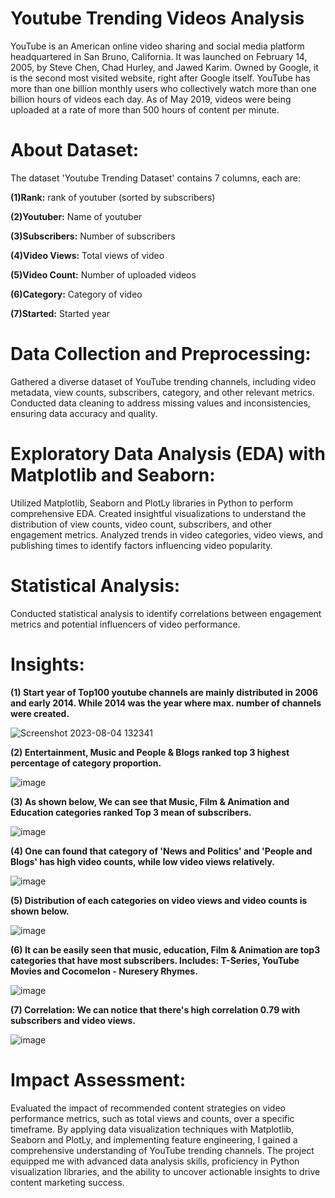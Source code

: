 # Youtube Trending Videos Analysis
YouTube is an American online video sharing and social media platform headquartered in San Bruno, California.
It was launched on February 14, 2005, by Steve Chen, Chad Hurley, and Jawed Karim. Owned by Google, it is the second most visited website, right after Google itself. YouTube has more than one billion monthly users who collectively watch more than one billion hours of videos each day.
As of May 2019, videos were being uploaded at a rate of more than 500 hours of content per minute.

# About Dataset:
The dataset 'Youtube Trending Dataset' contains 7 columns, each are:

**(1)Rank:** rank of youtuber (sorted by subscribers)

**(2)Youtuber:** Name of youtuber

**(3)Subscribers:** Number of subscribers

**(4)Video Views:** Total views of video

**(5)Video Count:** Number of uploaded videos

**(6)Category:** Category of video

**(7)Started:** Started year

# Data Collection and Preprocessing:
Gathered a diverse dataset of YouTube trending channels, including video metadata, view counts, subscribers, category, and other relevant metrics.
Conducted data cleaning to address missing values and inconsistencies, ensuring data accuracy and quality.

# Exploratory Data Analysis (EDA) with Matplotlib and Seaborn:
Utilized Matplotlib, Seaborn and PlotLy libraries in Python to perform comprehensive EDA.
Created insightful visualizations to understand the distribution of view counts, video count, subscribers, and other engagement metrics.
Analyzed trends in video categories, video views, and publishing times to identify factors influencing video popularity.

# Statistical Analysis:
Conducted statistical analysis to identify correlations between engagement metrics and potential influencers of video performance.

# Insights:
**(1) Start year of Top100 youtube channels are mainly distributed in 2006 and early 2014. While 2014 was the year where max. number of channels were created.**

![Screenshot 2023-08-04 132341](https://github.com/NishantSuhag02/Youtube-Trending-Analysis/assets/112072807/c6d2fce3-1279-4b57-9269-8f1de2e1bd02)


**(2) Entertainment, Music and People & Blogs ranked top 3 highest percentage of category proportion.**

![image](https://github.com/NishantSuhag02/Youtube-Trending-Analysis/assets/112072807/1bf6992f-7314-4d90-9f61-167337aafca9)


**(3) As shown below, We can see that Music, Film & Animation and Education categories ranked Top 3 mean of subscribers.**

![image](https://github.com/NishantSuhag02/Youtube-Trending-Analysis/assets/112072807/2d75885a-51c0-4d5d-8868-6aa84f01521b)


**(4) One can found that category of 'News and Politics' and 'People and Blogs' has high video counts, while low video views relatively.**

![image](https://github.com/NishantSuhag02/Youtube-Trending-Analysis/assets/112072807/4e886f86-60f9-45ed-a05d-0463aad4d967)


**(5) Distribution of each categories on video views and video counts is shown below.**

![image](https://github.com/NishantSuhag02/Youtube-Trending-Analysis/assets/112072807/ded38a3c-dc56-4538-a925-2e7b9d41145b)


**(6) It can be easily seen that music, education, Film & Animation are top3 categories that have most subscribers. Includes: T-Series, YouTube Movies and Cocomelon - Nuresery Rhymes.**

![image](https://github.com/NishantSuhag02/Youtube-Trending-Analysis/assets/112072807/df503163-3fa1-4b17-b13e-b9d5b696c1e5)

**(7) Correlation: We can notice that there's high correlation 0.79 with subscribers and video views.**

![image](https://github.com/NishantSuhag02/Youtube-Trending-Analysis/assets/112072807/040ebd96-1e32-490b-a1b8-9d2a9b5e616e)

# Impact Assessment:
Evaluated the impact of recommended content strategies on video performance metrics, such as total views and counts, over a specific timeframe.
By applying data visualization techniques with Matplotlib, Seaborn and PlotLy, and implementing feature engineering, I gained a comprehensive understanding of YouTube trending channels. The project equipped me with advanced data analysis skills, proficiency in Python visualization libraries, and the ability to uncover actionable insights to drive content marketing success.
